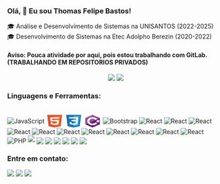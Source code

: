 ### Olá, 👋 Eu sou Thomas Felipe Bastos!

🎓 Análise e Desenvolvimento de Sistemas na UNISANTOS (2022-2025)  
🎓 Desenvolvimento de Sistemas na Etec Adolpho Berezin (2020-2022)  
 

#### Aviso: Pouca atividade por aqui, pois estou trabalhando com GitLab. (TRABALHANDO EM REPOSITORIOS PRIVADOS)

<div align="center">
  <img height="180em" src="https://github-readme-stats.vercel.app/api?username=Thomas-DEV7&theme=dark&show_icons=true&"/>
  <img height="180em" src="https://github-readme-stats.vercel.app/api/top-langs/?username=Thomas-DEV7&layout=compact&langs_count=7&theme=dark&show_icons=true"/>
</div> 

### Linguagens e Ferramentas:

<div style="display: inline_block"><br>
  <img align="center" alt="JavaScript" height="30" width="40" src="https://cdn.jsdelivr.net/gh/devicons/devicon/icons/javascript/javascript-original.svg" />
  <img align="center" alt="HTML5" height="30" width="40" src="https://raw.githubusercontent.com/devicons/devicon/master/icons/html5/html5-original.svg">
  <img align="center" alt="CSS3" height="30" width="40" src="https://raw.githubusercontent.com/devicons/devicon/master/icons/css3/css3-original.svg">
  <img align="center" alt="C#" height="30" width="40" src="https://raw.githubusercontent.com/devicons/devicon/master/icons/csharp/csharp-original.svg">
  <img align="center" alt="Bootstrap" height="30" width="40" src="https://getbootstrap.com/docs/5.2/assets/brand/bootstrap-logo-shadow.png">
  <img align="center" alt="React" height="30" width="40" src="https://upload.wikimedia.org/wikipedia/commons/thumb/a/a7/React-icon.svg/1200px-React-icon.svg.png">
  <img align="center" alt="React" height="30" width="40" src="https://cdn.jsdelivr.net/gh/devicons/devicon@latest/icons/laravel/laravel-original-wordmark.svg" />
<img align="center" alt="React" height="30" width="40" src="https://cdn.jsdelivr.net/gh/devicons/devicon@latest/icons/materialui/materialui-original.svg" />
<img align="center" alt="React" height="30" width="40" src="https://cdn.jsdelivr.net/gh/devicons/devicon@latest/icons/mysql/mysql-original-wordmark.svg" />
<img align="center" alt="React" height="30" width="40" src="https://cdn.jsdelivr.net/gh/devicons/devicon@latest/icons/npm/npm-original-wordmark.svg" />
<img align="center" alt="React" height="30" width="40" src="https://cdn.jsdelivr.net/gh/devicons/devicon@latest/icons/postgresql/postgresql-original.svg" />
<img align="center" alt="React" height="30" width="40" src="https://cdn.jsdelivr.net/gh/devicons/devicon@latest/icons/postman/postman-original.svg" />
<img align="center" alt="React" height="30" width="40" src="https://cdn.jsdelivr.net/gh/devicons/devicon@latest/icons/powershell/powershell-original.svg" />
<img align="center" alt="React" height="30" width="40" src="https://cdn.jsdelivr.net/gh/devicons/devicon@latest/icons/prisma/prisma-original.svg" />
<img align="center" alt="React" height="30" width="40" src="https://cdn.jsdelivr.net/gh/devicons/devicon@latest/icons/vuejs/vuejs-original-wordmark.svg" />
<img align="center" alt="React" height="30" width="40" src="https://cdn.jsdelivr.net/gh/devicons/devicon@latest/icons/linux/linux-original.svg" />

  <img align="center" alt="PHP" height="30" witdth="40" src="https://cdn.jsdelivr.net/gh/devicons/devicon/icons/php/php-original.svg" />
  <img src="https://cdn.jsdelivr.net/gh/devicons/devicon@latest/icons/mariadb/mariadb-original-wordmark.svg" />
  <img align="center" height="30" witdth="40" src="https://cdn.jsdelivr.net/gh/devicons/devicon@latest/icons/azuresqldatabase/azuresqldatabase-original.svg" />
  <img align="center" height="30" witdth="40" src="https://cdn.jsdelivr.net/gh/devicons/devicon@latest/icons/cakephp/cakephp-original.svg" />
  <img align="center" height="30" witdth="40" src="https://cdn.jsdelivr.net/gh/devicons/devicon@latest/icons/codeigniter/codeigniter-plain-wordmark.svg" />
  <img align="center" height="30" witdth="40" src="https://cdn.jsdelivr.net/gh/devicons/devicon@latest/icons/github/github-original.svg" />
  <img align="center" height="30" witdth="40" src="https://cdn.jsdelivr.net/gh/devicons/devicon@latest/icons/gitlab/gitlab-original-wordmark.svg" />
  <img align="center" height="30" witdth="40" src="https://cdn.jsdelivr.net/gh/devicons/devicon@latest/icons/heroku/heroku-plain.svg" />



 
</div>

### Entre em contato:

<div >
  <a href="https://www.instagram.com/_thomas013/" target="_blank"><img src="https://img.shields.io/badge/-Instagram-%23E4405F?style=for-the-badge&logo=instagram&logoColor=white" target="_blank"></a>
  <a href = "mailto:thomas.felip16@gmail.com"><img src="https://img.shields.io/badge/-Gmail-%23333?style=for-the-badge&logo=gmail&logoColor=white" target="_blank"></a>
  <a href="https://www.linkedin.com/in/thomasbastos" target="_blank"><img src="https://img.shields.io/badge/-LinkedIn-%230077B5?style=for-the-badge&logo=linkedin&logoColor=white" target="_blank"></a>
</div>
